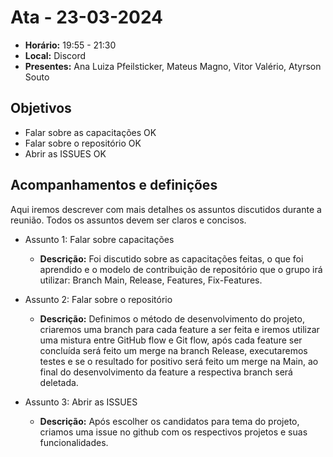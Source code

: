 # Ata - 23-03-2024

- **Horário:** 19:55 - 21:30
- **Local:** Discord
- **Presentes:** Ana Luiza Pfeilsticker, Mateus Magno, Vitor Valério, Atyrson Souto



## Objetivos

- Falar sobre as capacitações OK
- Falar sobre o repositório OK
- Abrir as ISSUES OK


## Acompanhamentos e definições
Aqui iremos descrever com mais detalhes os assuntos discutidos durante a reunião. Todos os assuntos devem ser claros e concisos.


- Assunto 1: Falar sobre capacitações
    - **Descrição:** Foi discutido sobre as capacitações feitas, o que foi aprendido e o modelo de contribuição de repositório que o grupo irá utilizar: Branch Main, Release, Features, Fix-Features.


- Assunto 2: Falar sobre o repositório
    - **Descrição:** Definimos o método de desenvolvimento do projeto, criaremos uma branch para cada feature a ser feita e iremos utilizar uma mistura entre GitHub flow e Git flow, após cada feature ser concluída será feito um merge na branch Release, executaremos testes e se o resultado for positivo será feito um merge na Main, ao final do desenvolvimento da feature a respectiva branch será deletada.


- Assunto 3:  Abrir as ISSUES
    - **Descrição:** Após escolher os candidatos para tema do projeto, criamos uma issue no github com os respectivos projetos e suas funcionalidades.





